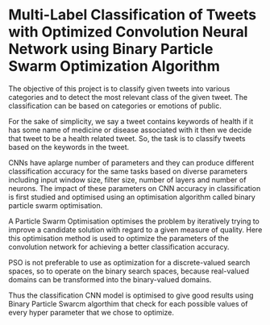 # Multi-Label Classification of Tweets with Optimized Convolution Neural Network using Binary Particle Swarm Optimization Algorithm

The objective of this project is to classify given tweets into various categories and to detect the most relevant class of the given tweet. The classification can be based on categories or emotions of public.

For the sake of simplicity, we say a tweet contains keywords of health if it has some name of medicine or disease associated with it then we decide that tweet to be a health related tweet. So, the task is to classify tweets based on the keywords in the tweet.

CNNs have aplarge number of parameters and they can produce different classification accuracy for the same tasks based on diverse parameters including input window size, filter size, number of layers and number of neurons. The impact of these parameters on CNN accuracy in classification is first studied and optimised using an optimisation algorithm called binary particle swarm optimisation. 

A Particle Swarm Optimisation optimises the problem by iteratively trying to improve a candidate solution with regard to a given measure of quality. Here this optimisation method is used to optimize the parameters of the convolution network for achieving a better classification accuracy.

PSO is not preferable to use as optimization for a discrete-valued search spaces, so to operate on the binary search spaces, because real-valued domains can be transformed into the binary-valued domains. 

Thus the classification CNN model is optimised to give good results using  Binary Particle Swarcm algorthim that check for each possible values of every hyper parameter that we chose to optimize.
